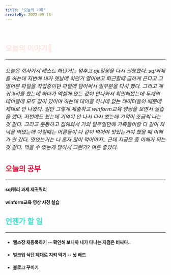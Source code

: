 ```yaml
---
title: "오늘의 기록"
createBy: 2022-09-15
---
```



<br>

<h2 style="font-size:23px; color:#ffe4e1 ">오늘의 이야기🧧</h2>

--- 

<h6  style="font-size:16.3px;  ">
 오늘은 회사가서 테스트 하던거는 멈추고 ojt일정을 다시 진행했다. sql과제를 하는데 저번에 내가 옛날에 하던거 열어보고 퇴근할때 급하게 끈다고 그 열어본 파일을 작업중이던 파일에 덮어써서 일부분을 다시 했다.  그리고 제귀쿼리를 했는데 하다가 엑셀에 있는 값이 안나와서 확인해봤는데 두개의 테이블에 모두 값이 있어야 하는데 테이블 하나에 없는 데이터들이 때문에 제대로 안 나왔다. 일단 그렇게 제출하고 winform교육 영상을 보면서 실습을 했다. 저번에도 봤는데 기억이 안 나서 다시 봤는데 기억이 조금씩 나는 것 같다. 그리고 운동하고 집에와서 거의 일주일만에 가족들이랑 다 같이 저녁을 먹었는데 어릴때는 어른들이 다 같이 먹어야 맛있는거야 했을 때 이해가 안 갔다. 맛있는거는 나 혼자 많이 먹어야지.. 근데 지금은 좀 이해가 되는 것 같다. 먹을 수 있는게 많아서 그런가? 여튼 좋았다. 
</h6>

<h2 style="font-size:23px; color:#dc143c ">오늘의 공부</h2>


---

#### sql쿼리 과제 제귀쿼리
#### winform교육 영상 시청 실습




<h2 style="font-size:23px; color:#40e0d0">언젠가 할 일</h2>

---
- #### 헬스장 재등록하기 -- 확인해 보니까 내가 다니는 지점은 비싸다..
- #### 벌크업 식단 제대로 지켜 먹기 -- 낫 배드
- #### 블로그 꾸미기
